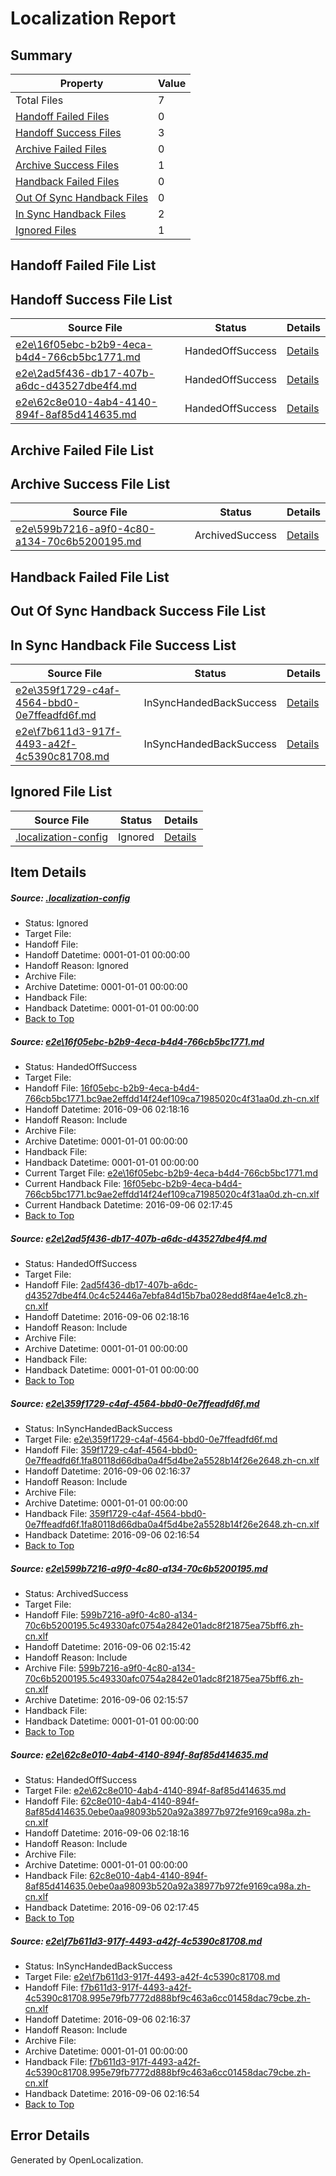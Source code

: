 # <a name='report-top'></a> Localization Report

## Summary
 Property | Value 
 -------- | ----- 
 Total Files | 7
[ Handoff Failed Files ](#handoff-failed-list)| 0
[ Handoff Success Files ](#handoff-success-list)| 3
[ Archive Failed Files ](#archive-failed-list)| 0
[ Archive Success Files ](#archive-success-list)| 1
[ Handback Failed Files ](#handback-failed-list)| 0
[ Out Of Sync Handback Files ](#outofsync-handback-success-list)| 0
[ In Sync Handback Files ](#insync-handback-success-list)| 2
[ Ignored Files ](#ignored-list)| 1

## <a name='handoff-failed-list'></a> Handoff Failed File List

## <a name='handoff-success-list'></a> Handoff Success File List
 Source File | Status | Details 
 ----------- | ------ | ------- 
 [e2e\16f05ebc-b2b9-4eca-b4d4-766cb5bc1771.md](https://github.com/OpenLocalizationTestOrg/ol-test0/blob/2b6b2972a6855ea26a0b52bdb579a5a07d5af6c8/e2e/16f05ebc-b2b9-4eca-b4d4-766cb5bc1771.md) | HandedOffSuccess | [Details](#80da9074b2ee21e29f7297e292e2eb819d16f16f1)
 [e2e\2ad5f436-db17-407b-a6dc-d43527dbe4f4.md](https://github.com/OpenLocalizationTestOrg/ol-test0/blob/118afe53a0f95e13055f635aa164d1297baf1e1d/e2e/2ad5f436-db17-407b-a6dc-d43527dbe4f4.md) | HandedOffSuccess | [Details](#3a0c1fe2601cf3fe6d81c27de64c8dd9cc71a4cd2)
 [e2e\62c8e010-4ab4-4140-894f-8af85d414635.md](https://github.com/OpenLocalizationTestOrg/ol-test0/blob/327f99a32407df0ebeaaa636d70335c86fccb9af/e2e/62c8e010-4ab4-4140-894f-8af85d414635.md) | HandedOffSuccess | [Details](#28127b3d04b165767ebbe8c5476489b5db339adb5)

## <a name='archive-failed-list'></a> Archive Failed File List

## <a name='archive-success-list'></a> Archive Success File List
 Source File | Status | Details 
 ----------- | ------ | ------- 
 [e2e\599b7216-a9f0-4c80-a134-70c6b5200195.md](https://github.com/OpenLocalizationTestOrg/ol-test0/blob/9cdc348c59d6be20e333c09fedc55f5a6dae0b18/e2e/599b7216-a9f0-4c80-a134-70c6b5200195.md) | ArchivedSuccess | [Details](#2e27bed247e01a117f55769d13745d6e153dbd6b4)

## <a name='handback-failed-list'></a> Handback Failed File List

## <a name='outofsync-handback-success-list'></a> Out Of Sync Handback Success File List

## <a name='insync-handback-success-list'></a> In Sync Handback File Success List
 Source File | Status | Details 
 ----------- | ------ | ------- 
 [e2e\359f1729-c4af-4564-bbd0-0e7ffeadfd6f.md](https://github.com/OpenLocalizationTestOrg/ol-test0/blob/5d731528acd0ecef51e76664ddd8c80b50578683/e2e/359f1729-c4af-4564-bbd0-0e7ffeadfd6f.md) | InSyncHandedBackSuccess | [Details](#e1184419917d225e82bfacea8645b9f2c25b83103)
 [e2e\f7b611d3-917f-4493-a42f-4c5390c81708.md](https://github.com/OpenLocalizationTestOrg/ol-test0/blob/5d731528acd0ecef51e76664ddd8c80b50578683/e2e/f7b611d3-917f-4493-a42f-4c5390c81708.md) | InSyncHandedBackSuccess | [Details](#076c7fd8bec70071d8f1e819310ca312a2e219206)

## <a name='ignored-list'></a> Ignored File List
 Source File | Status | Details 
 ----------- | ------ | ------- 
 [.localization-config](https://github.com/OpenLocalizationTestOrg/ol-test0/blob/2b6b2972a6855ea26a0b52bdb579a5a07d5af6c8/.localization-config) | Ignored | [Details](#3d4f252ac210baf56311d7e97dcc2db10974dbd20)

## Item Details
##### <a name='3d4f252ac210baf56311d7e97dcc2db10974dbd20'></a> Source: [.localization-config](https://github.com/OpenLocalizationTestOrg/ol-test0/blob/2b6b2972a6855ea26a0b52bdb579a5a07d5af6c8/.localization-config)
* Status: Ignored
* Target File: 
* Handoff File: 
* Handoff Datetime: 0001-01-01 00:00:00
* Handoff Reason: Ignored
* Archive File: 
* Archive Datetime: 0001-01-01 00:00:00
* Handback File: 
* Handback Datetime: 0001-01-01 00:00:00
* [Back to Top](#report-top)

##### <a name='80da9074b2ee21e29f7297e292e2eb819d16f16f1'></a> Source: [e2e\16f05ebc-b2b9-4eca-b4d4-766cb5bc1771.md](https://github.com/OpenLocalizationTestOrg/ol-test0/blob/2b6b2972a6855ea26a0b52bdb579a5a07d5af6c8/e2e/16f05ebc-b2b9-4eca-b4d4-766cb5bc1771.md)
* Status: HandedOffSuccess
* Target File: 
* Handoff File: [16f05ebc-b2b9-4eca-b4d4-766cb5bc1771.bc9ae2effdd14f24ef109ca71985020c4f31aa0d.zh-cn.xlf](https://github.com/OpenLocalizationTestOrg/ol-test0-handoff/blob/e2beef44cfc14b6e0caed212d9a60d38c71d8c2b/ol-handoff/OpenLocalizationTestOrg/ol-test0-zhcn/ci/mt/16f05ebc-b2b9-4eca-b4d4-766cb5bc1771.bc9ae2effdd14f24ef109ca71985020c4f31aa0d.zh-cn.xlf)
* Handoff Datetime: 2016-09-06 02:18:16
* Handoff Reason: Include
* Archive File: 
* Archive Datetime: 0001-01-01 00:00:00
* Handback File: 
* Handback Datetime: 0001-01-01 00:00:00
* Current Target File: [e2e\16f05ebc-b2b9-4eca-b4d4-766cb5bc1771.md](https://github.com/OpenLocalizationTestOrg/ol-test0-zhcn/blob/5052439c3b047860a0785beb9a601fe7902e4489/e2e/16f05ebc-b2b9-4eca-b4d4-766cb5bc1771.md)
* Current Handback File: [16f05ebc-b2b9-4eca-b4d4-766cb5bc1771.bc9ae2effdd14f24ef109ca71985020c4f31aa0d.zh-cn.xlf](https://github.com/OpenLocalizationTestOrg/ol-test0-handback/blob/8b000172872b8bcf99896a3f4ae24b53193fe0e1/ol-handback/OpenLocalizationTestOrg/ol-test0-zhcn/ci/ht/16f05ebc-b2b9-4eca-b4d4-766cb5bc1771.bc9ae2effdd14f24ef109ca71985020c4f31aa0d.zh-cn.xlf)
* Current Handback Datetime: 2016-09-06 02:17:45
* [Back to Top](#report-top)

##### <a name='3a0c1fe2601cf3fe6d81c27de64c8dd9cc71a4cd2'></a> Source: [e2e\2ad5f436-db17-407b-a6dc-d43527dbe4f4.md](https://github.com/OpenLocalizationTestOrg/ol-test0/blob/118afe53a0f95e13055f635aa164d1297baf1e1d/e2e/2ad5f436-db17-407b-a6dc-d43527dbe4f4.md)
* Status: HandedOffSuccess
* Target File: 
* Handoff File: [2ad5f436-db17-407b-a6dc-d43527dbe4f4.0c4c52446a7ebfa84d15b7ba028edd8f4ae4e1c8.zh-cn.xlf](https://github.com/OpenLocalizationTestOrg/ol-test0-handoff/blob/e2beef44cfc14b6e0caed212d9a60d38c71d8c2b/ol-handoff/OpenLocalizationTestOrg/ol-test0-zhcn/ci/mt/2ad5f436-db17-407b-a6dc-d43527dbe4f4.0c4c52446a7ebfa84d15b7ba028edd8f4ae4e1c8.zh-cn.xlf)
* Handoff Datetime: 2016-09-06 02:18:16
* Handoff Reason: Include
* Archive File: 
* Archive Datetime: 0001-01-01 00:00:00
* Handback File: 
* Handback Datetime: 0001-01-01 00:00:00
* [Back to Top](#report-top)

##### <a name='e1184419917d225e82bfacea8645b9f2c25b83103'></a> Source: [e2e\359f1729-c4af-4564-bbd0-0e7ffeadfd6f.md](https://github.com/OpenLocalizationTestOrg/ol-test0/blob/5d731528acd0ecef51e76664ddd8c80b50578683/e2e/359f1729-c4af-4564-bbd0-0e7ffeadfd6f.md)
* Status: InSyncHandedBackSuccess
* Target File: [e2e\359f1729-c4af-4564-bbd0-0e7ffeadfd6f.md](https://github.com/OpenLocalizationTestOrg/ol-test0-zhcn/blob/57d65cf5cc1910640d9f4e1834a3385627856a0f/e2e/359f1729-c4af-4564-bbd0-0e7ffeadfd6f.md)
* Handoff File: [359f1729-c4af-4564-bbd0-0e7ffeadfd6f.1fa80118d66dba0a4f5d4be2a5528b14f26e2648.zh-cn.xlf](https://github.com/OpenLocalizationTestOrg/ol-test0-handoff/blob/1510b139012c7863a9535a89d07d8c0471dde600/ol-handoff/OpenLocalizationTestOrg/ol-test0-zhcn/ci/359f1729-c4af-4564-bbd0-0e7ffeadfd6f.1fa80118d66dba0a4f5d4be2a5528b14f26e2648.zh-cn.xlf)
* Handoff Datetime: 2016-09-06 02:16:37
* Handoff Reason: Include
* Archive File: 
* Archive Datetime: 0001-01-01 00:00:00
* Handback File: [359f1729-c4af-4564-bbd0-0e7ffeadfd6f.1fa80118d66dba0a4f5d4be2a5528b14f26e2648.zh-cn.xlf](https://github.com/OpenLocalizationTestOrg/ol-test0-handback/blob/4c55bc395b4fe346e5a079c4fd5a36d5f3445091/ol-handback/OpenLocalizationTestOrg/ol-test0-zhcn/ci/359f1729-c4af-4564-bbd0-0e7ffeadfd6f.1fa80118d66dba0a4f5d4be2a5528b14f26e2648.zh-cn.xlf)
* Handback Datetime: 2016-09-06 02:16:54
* [Back to Top](#report-top)

##### <a name='2e27bed247e01a117f55769d13745d6e153dbd6b4'></a> Source: [e2e\599b7216-a9f0-4c80-a134-70c6b5200195.md](https://github.com/OpenLocalizationTestOrg/ol-test0/blob/9cdc348c59d6be20e333c09fedc55f5a6dae0b18/e2e/599b7216-a9f0-4c80-a134-70c6b5200195.md)
* Status: ArchivedSuccess
* Target File: 
* Handoff File: [599b7216-a9f0-4c80-a134-70c6b5200195.5c49330afc0754a2842e01adc8f21875ea75bff6.zh-cn.xlf](https://github.com/OpenLocalizationTestOrg/ol-test0-handoff/blob/4a276265df12f05591ff0334874b603ae3b12aa8/ol-handoff/OpenLocalizationTestOrg/ol-test0-zhcn/ci/ht/599b7216-a9f0-4c80-a134-70c6b5200195.5c49330afc0754a2842e01adc8f21875ea75bff6.zh-cn.xlf)
* Handoff Datetime: 2016-09-06 02:15:42
* Handoff Reason: Include
* Archive File: [599b7216-a9f0-4c80-a134-70c6b5200195.5c49330afc0754a2842e01adc8f21875ea75bff6.zh-cn.xlf](https://github.com/OpenLocalizationTestOrg/ol-test0-handoff/blob/5937825fd929fd32dfce8d8bad4014f1f30d08f2/ol-archive/OpenLocalizationTestOrg/ol-test0-zhcn/ci/ht/599b7216-a9f0-4c80-a134-70c6b5200195.5c49330afc0754a2842e01adc8f21875ea75bff6.zh-cn.xlf)
* Archive Datetime: 2016-09-06 02:15:57
* Handback File: 
* Handback Datetime: 0001-01-01 00:00:00
* [Back to Top](#report-top)

##### <a name='28127b3d04b165767ebbe8c5476489b5db339adb5'></a> Source: [e2e\62c8e010-4ab4-4140-894f-8af85d414635.md](https://github.com/OpenLocalizationTestOrg/ol-test0/blob/327f99a32407df0ebeaaa636d70335c86fccb9af/e2e/62c8e010-4ab4-4140-894f-8af85d414635.md)
* Status: HandedOffSuccess
* Target File: [e2e\62c8e010-4ab4-4140-894f-8af85d414635.md](https://github.com/OpenLocalizationTestOrg/ol-test0-zhcn/blob/5052439c3b047860a0785beb9a601fe7902e4489/e2e/62c8e010-4ab4-4140-894f-8af85d414635.md)
* Handoff File: [62c8e010-4ab4-4140-894f-8af85d414635.0ebe0aa98093b520a92a38977b972fe9169ca98a.zh-cn.xlf](https://github.com/OpenLocalizationTestOrg/ol-test0-handoff/blob/e2beef44cfc14b6e0caed212d9a60d38c71d8c2b/ol-handoff/OpenLocalizationTestOrg/ol-test0-zhcn/ci/mt/62c8e010-4ab4-4140-894f-8af85d414635.0ebe0aa98093b520a92a38977b972fe9169ca98a.zh-cn.xlf)
* Handoff Datetime: 2016-09-06 02:18:16
* Handoff Reason: Include
* Archive File: 
* Archive Datetime: 0001-01-01 00:00:00
* Handback File: [62c8e010-4ab4-4140-894f-8af85d414635.0ebe0aa98093b520a92a38977b972fe9169ca98a.zh-cn.xlf](https://github.com/OpenLocalizationTestOrg/ol-test0-handback/blob/8b000172872b8bcf99896a3f4ae24b53193fe0e1/ol-handback/OpenLocalizationTestOrg/ol-test0-zhcn/ci/ht/62c8e010-4ab4-4140-894f-8af85d414635.0ebe0aa98093b520a92a38977b972fe9169ca98a.zh-cn.xlf)
* Handback Datetime: 2016-09-06 02:17:45
* [Back to Top](#report-top)

##### <a name='076c7fd8bec70071d8f1e819310ca312a2e219206'></a> Source: [e2e\f7b611d3-917f-4493-a42f-4c5390c81708.md](https://github.com/OpenLocalizationTestOrg/ol-test0/blob/5d731528acd0ecef51e76664ddd8c80b50578683/e2e/f7b611d3-917f-4493-a42f-4c5390c81708.md)
* Status: InSyncHandedBackSuccess
* Target File: [e2e\f7b611d3-917f-4493-a42f-4c5390c81708.md](https://github.com/OpenLocalizationTestOrg/ol-test0-zhcn/blob/57d65cf5cc1910640d9f4e1834a3385627856a0f/e2e/f7b611d3-917f-4493-a42f-4c5390c81708.md)
* Handoff File: [f7b611d3-917f-4493-a42f-4c5390c81708.995e79fb7772d888bf9c463a6cc01458dac79cbe.zh-cn.xlf](https://github.com/OpenLocalizationTestOrg/ol-test0-handoff/blob/1510b139012c7863a9535a89d07d8c0471dde600/ol-handoff/OpenLocalizationTestOrg/ol-test0-zhcn/ci/f7b611d3-917f-4493-a42f-4c5390c81708.995e79fb7772d888bf9c463a6cc01458dac79cbe.zh-cn.xlf)
* Handoff Datetime: 2016-09-06 02:16:37
* Handoff Reason: Include
* Archive File: 
* Archive Datetime: 0001-01-01 00:00:00
* Handback File: [f7b611d3-917f-4493-a42f-4c5390c81708.995e79fb7772d888bf9c463a6cc01458dac79cbe.zh-cn.xlf](https://github.com/OpenLocalizationTestOrg/ol-test0-handback/blob/4c55bc395b4fe346e5a079c4fd5a36d5f3445091/ol-handback/OpenLocalizationTestOrg/ol-test0-zhcn/ci/f7b611d3-917f-4493-a42f-4c5390c81708.995e79fb7772d888bf9c463a6cc01458dac79cbe.zh-cn.xlf)
* Handback Datetime: 2016-09-06 02:16:54
* [Back to Top](#report-top)


## Error Details

Generated by OpenLocalization.
